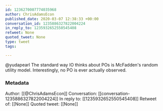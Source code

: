 ```yaml
---
id: 1236270007774035968
author: ChrisAdamsEcon
published_date: 2020-03-07 12:38:33 +00:00
conversation_id: 1235886327822004224
in_reply_to: 1235932652550545408
retweet: None
quoted_tweet: None
type: tweet
tags:

---
```


@yudapearl The standard way IO thinks about POs is McFadden's random utility model.  Interestingly, no PO is ever actually observed.

### Metadata

Author: [[@ChrisAdamsEcon]]
Conversation: [[conversation-1235886327822004224]]
In reply to: [[1235932652550545408]]
Retweet of: [[None]]
Quoted tweet: [[None]]
